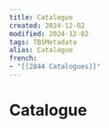 ```yaml
---
title: Catalogue
created: 2024-12-02
modified: 2024-12-02
tags: TBSMetadata
alias: Catalogue
french:
- "[[2844 Catalogues]]"
---
```

# Catalogue
